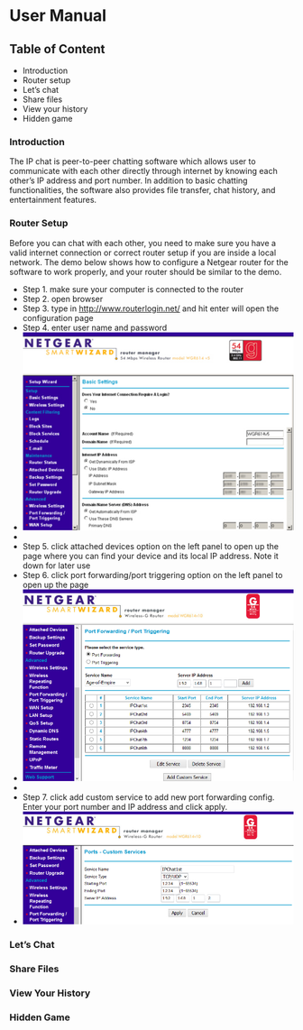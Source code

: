 # User Manual

## Table of Content
* Introduction
* Router setup
* Let’s chat
* Share files
* View your history
* Hidden game

### Introduction
The IP chat is peer-to-peer chatting software which allows user to communicate with each other directly through internet by knowing each other’s IP address and port number. In addition to basic chatting functionalities, the software also provides file transfer, chat history, and entertainment features.

### Router Setup
Before you can chat with each other, you need to make sure you have a valid internet connection or correct router setup if you are inside a local network. The demo below shows how to configure a Netgear router for the software to work properly, and your router should be similar to the demo.

- Step 1. make sure your computer is connected to the router
- Step 2. open browser
- Step 3. type in http://www.routerlogin.net/ and hit enter will open the configuration page
- Step 4. enter user name and password
- ![](/Design/NetgearConfig1.png)
- 
- Step 5. click attached devices option on the left panel to open up the page where you can find your device and its local IP address. Note it down for later use
- Step 6. click port forwarding/port triggering option on the left panel to open up the page
- ![](/Design/NetgearConfig2.png)
- 
- Step 7. click add custom service to add new port forwarding config. Enter your port number and IP address and click apply.
- ![](/Design/NetgearConfig3.png)

### Let’s Chat

### Share Files

### View Your History

### Hidden Game



 

 

 

 
